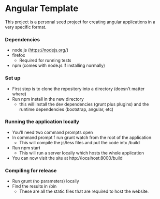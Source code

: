 # Angular Template #

This project is a personal seed project for creating angular applications in a very specific format.

### Dependencies ###

* node.js (https://nodejs.org/)
* firefox
    * Required for running tests
* npm (comes with node.js if installing normally)

### Set up ###

* First step is to clone the repository into a directory (doesn't matter where)
* Run npm install in the new directory
    * this will install the dev dependencies (grunt plus plugins) and the runtime dependencies (bootstrap, angular, etc)

### Running the application locally ###

* You'll need two command prompts open
* In command prompt 1 run grunt watch from the root of the application
    * This will compile the js/less files and put the code into /build
* Run npm start
    * This will run a server locally which hosts the whole application
* You can now visit the site at http://localhost:8000/build

### Compiling for release ###

* Run grunt (no parameters) locally
* Find the results in /bin
    * These are all the static files that are required to host the website.